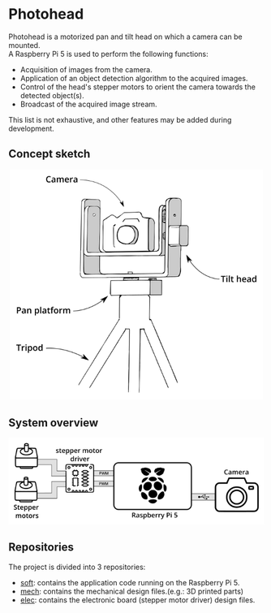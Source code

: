 # Photohead

Photohead is a motorized pan and tilt head on which a camera can be mounted.\
A Raspberry Pi 5 is used to perform the following functions:
 - Acquisition of images from the camera.
 - Application of an object detection algorithm to the acquired images.
 - Control of the head's stepper motors to orient the camera towards the detected object(s).
 - Broadcast of the acquired image stream.

This list is not exhaustive, and other features may be added during development.

## Concept sketch

<p align="center">
  <img src="doc/res/global_concept_sketch.png" alt="image" width="500" height="auto">
</p>

## System overview

<p align="center">
  <img src="doc/res/global_system_overview.png" alt="image" width="700" height="auto">
</p>

## Repositories

The project is divided into 3 repositories:

- [soft](soft/README.md): contains the application code running on the Raspberry Pi 5.
- [mech](mech/README.md): contains the mechanical design files.(e.g.: 3D printed parts)
- [elec](elec/README.md): contains the electronic board (stepper motor driver) design files.
